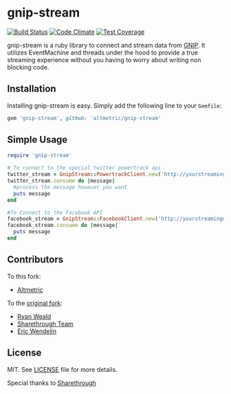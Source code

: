 # gnip-stream
[![Build Status](https://secure.travis-ci.org/altmetric/gnip-stream.png)](http://travis-ci.org/altmetric/gnip-stream)
[![Code Climate](https://codeclimate.com/github/altmetric/gnip-stream/badges/gpa.svg)](https://codeclimate.com/github/altmetric/gnip-stream)
[![Test Coverage](https://codeclimate.com/github/altmetric/gnip-stream/badges/coverage.svg)](https://codeclimate.com/github/altmetric/gnip-stream/coverage)

gnip-stream is a ruby library to connect and stream data from [GNIP](http://gnip.com/). It utilizes EventMachine and threads under the hood to provide a true streaming experience without you having to worry about writing non blocking code.

## Installation

Installing gnip-stream is easy. Simply add the following line to your
`Gemfile`:

```ruby
gem 'gnip-stream', github: 'altmetric/gnip-stream'
```

## Simple Usage

```ruby
require 'gnip-stream'

# To connect to the special twitter powertrack api
twitter_stream = GnipStream::PowertrackClient.new('http://yourstreamingurl.gnip.com', 'someuser', 'password')
twitter_stream.consume do |message|
  #process the message however you want
  puts message
end

#To Connect to the Facebook API
facebook_stream = GnipStream::FacebookClient.new('http://yourstreamingurl.gnip.com', 'someuser', 'password')
facebook_stream.consume do |message|
  puts message
end
```

## Contributors

To this fork:

* [Altmetric](https://github.com/altmetric)

To the [original fork](https://github.com/rweald/gnip-stream):

* [Ryan Weald](https://github.com/rweald)
* [Sharethrough Team](https://github.com/sharethrough)
* [Eric Wendelin](http://eriwen.com)

## License
MIT. See [LICENSE](./LICENSE) file for more details.

Special thanks to [Sharethrough](http://www.sharethrough.com/)
